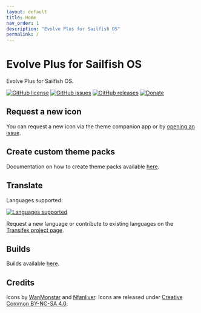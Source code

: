 ```yaml
---
layout: default
title: Home
nav_order: 1
description: "Evolve Plus for Sailfish OS"
permalink: /
---
```


# Evolve Plus for Sailfish OS

Evolve Plus for Sailfish OS.

[![GitHub license](https://img.shields.io/github/license/uithemer/harbour-themepack-evolve-plus.svg)](https://github.com/uithemer/harbour-themepack-evolve-plus/blob/master/LICENSE) [![GitHub issues](https://img.shields.io/github/issues/uithemer/harbour-themepack-evolve-plus.svg)](https://github.com/uithemer/harbour-themepack-evolve-plus/issues) [![GitHub releases](https://img.shields.io/github/release/uithemer/harbour-themepack-evolve-plus.svg)](https://github.com/uithemer/harbour-themepack-evolve-plus/releases/latest) [![Donate](https://img.shields.io/badge/Donate-PayPal-green.svg)](https://paypal.me/fravaccaro)

## Request a new icon

You can request a new icon via the theme companion app or by [opening an issue](https://github.com/uithemer/harbour-themepack-evolve-plus/issues).

## Create custom theme packs

Documentation on how to create theme packs available [here](https://uithemer.github.io/themepacksupport-sailfishos/docs/getstarted).

## Translate

Languages supported:

[![Languages supported](https://www.transifex.com/_/charts/redirects/fravaccaro/evolve-plus/image_png/harbour-themepack-evolve-plusts)](https://www.transifex.com/fravaccaro/evolve-plus/dashboard/)

Request a new language or contribute to existing languages on the [Transifex project page](https://www.transifex.com/fravaccaro/evolve-plus/dashboard/).

## Builds

Builds available [here](https://openrepos.net/content/fravaccaro/evolve-plus-icons).

## Credits

Icons by [WanMonstar](https://twitter.com/wanmonstar) and [Nfanliver](https://twitter.com/Nfanliver). Icons are released under [Creative Common BY-NC-SA 4.0](https://creativecommons.org/licenses/by-nc-sa/4.0/).
